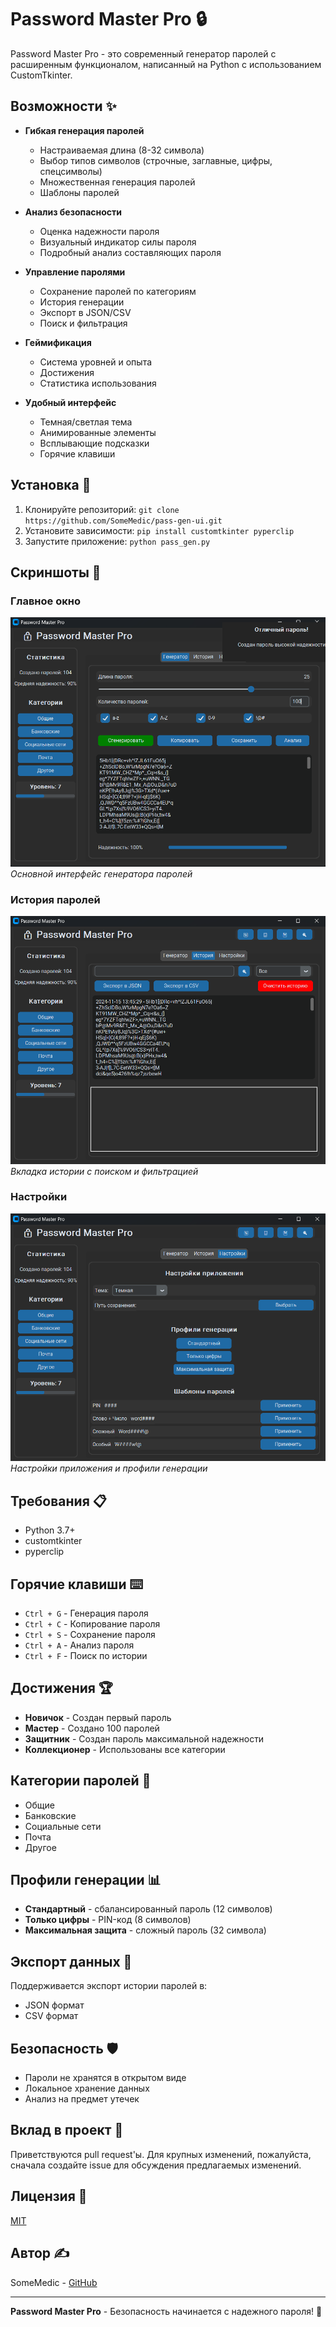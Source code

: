 # Password Master Pro 🔒

Password Master Pro - это современный генератор паролей с расширенным функционалом, написанный на Python с использованием CustomTkinter.

## Возможности ✨

- **Гибкая генерация паролей**
  - Настраиваемая длина (8-32 символа)
  - Выбор типов символов (строчные, заглавные, цифры, спецсимволы)
  - Множественная генерация паролей
  - Шаблоны паролей

- **Анализ безопасности**
  - Оценка надежности пароля
  - Визуальный индикатор силы пароля
  - Подробный анализ составляющих пароля

- **Управление паролями**
  - Сохранение паролей по категориям
  - История генерации
  - Экспорт в JSON/CSV
  - Поиск и фильтрация

- **Геймификация**
  - Система уровней и опыта
  - Достижения
  - Статистика использования

- **Удобный интерфейс**
  - Темная/светлая тема
  - Анимированные элементы
  - Всплывающие подсказки
  - Горячие клавиши

## Установка 🚀

1. Клонируйте репозиторий:
   `git clone https://github.com/SomeMedic/pass-gen-ui.git`
2. Установите зависимости:
   `pip install customtkinter pyperclip`
3. Запустите приложение:
   `python pass_gen.py`

## Скриншоты 📸

### Главное окно
![Главное окно](images/main_window.png)
*Основной интерфейс генератора паролей*

### История паролей
![История](images/history_tab.png)
*Вкладка истории с поиском и фильтрацией*

### Настройки
![Настройки](images/settings_tab.png)
*Настройки приложения и профили генерации*


## Требования 📋

- Python 3.7+
- customtkinter
- pyperclip

## Горячие клавиши ⌨️

- `Ctrl + G` - Генерация пароля
- `Ctrl + C` - Копирование пароля
- `Ctrl + S` - Сохранение пароля
- `Ctrl + A` - Анализ пароля
- `Ctrl + F` - Поиск по истории

## Достижения 🏆

- **Новичок** - Создан первый пароль
- **Мастер** - Создано 100 паролей
- **Защитник** - Создан пароль максимальной надежности
- **Коллекционер** - Использованы все категории

## Категории паролей 📁

- Общие
- Банковские
- Социальные сети
- Почта
- Другое

## Профили генерации 📊

- **Стандартный** - сбалансированный пароль (12 символов)
- **Только цифры** - PIN-код (8 символов)
- **Максимальная защита** - сложный пароль (32 символа)

## Экспорт данных 💾

Поддерживается экспорт истории паролей в:
- JSON формат
- CSV формат

## Безопасность 🛡️

- Пароли не хранятся в открытом виде
- Локальное хранение данных
- Анализ на предмет утечек

## Вклад в проект 🤝

Приветствуются pull request'ы. Для крупных изменений, пожалуйста, сначала создайте issue для обсуждения предлагаемых изменений.

## Лицензия 📄

[MIT](https://choosealicense.com/licenses/mit/)

## Автор ✍️

 SomeMedic - [GitHub](https://github.com/SomeMedic)

---

**Password Master Pro** - Безопасность начинается с надежного пароля! 🔐
